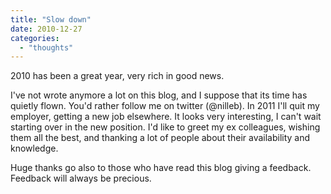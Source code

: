 ```yaml
---
title: "Slow down"
date: 2010-12-27
categories: 
  - "thoughts"
---
```


2010 has been a great year, very rich in good news.

I've not wrote anymore a lot on this blog, and I suppose that its time has quietly flown. You'd rather follow me on twitter (@nilleb). In 2011 I'll quit my employer, getting a new job elsewhere. It looks very interesting, I can't wait starting over in the new position. I'd like to greet my ex colleagues, wishing them all the best, and thanking a lot of people about their availability and knowledge.

Huge thanks go also to those who have read this blog giving a feedback. Feedback will always be precious.

